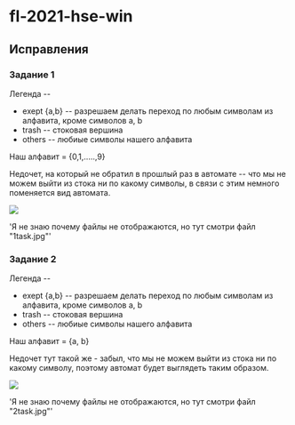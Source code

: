 # fl-2021-hse-win

## Исправления

### Задание 1
Легенда --
- exept {a,b} -- разрешаем делать переход по любым символам из алфавита, кроме символов a, b
- trash -- стоковая вершина
- others -- любиые символы нашего алфавита

Наш алфавит = {0,1,.....,9}

Недочет, на который не обратил в прошлый раз в автомате -- что мы не можем выйти из стока ни по какому символы, в связи с этим
немного поменяется вид автомата. 

![](1task.jpg)

'Я не знаю почему файлы не отображаются, но тут смотри файл "1task.jpg"'

### Задание 2
Легенда -- 
- exept {a,b} -- разрешаем делать переход по любым символам из алфавита, кроме символов a, b
- trash -- стоковая вершина
- others -- любиые символы нашего алфавита

Наш алфавит = {a, b}

Недочет тут такой же - забыл, что мы не можем выйти из стока ни по какому символу, поэтому автомат будет выглядеть таким образом. 

![](2task.jpg)

'Я не знаю почему файлы не отображаются, но тут смотри файл "2task.jpg"'
